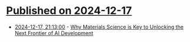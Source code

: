 # [Published on 2024-12-17](index.md)

* [2024-12-17, 21:13:00](https://soylentnews.org/article.pl?sid=24/12/16/1617237&from=rss) - [Why Materials Science is Key to Unlocking the Next Frontier of AI Development](https://soylentnews.org/article.pl?sid=24/12/16/1617237&from=rss)
